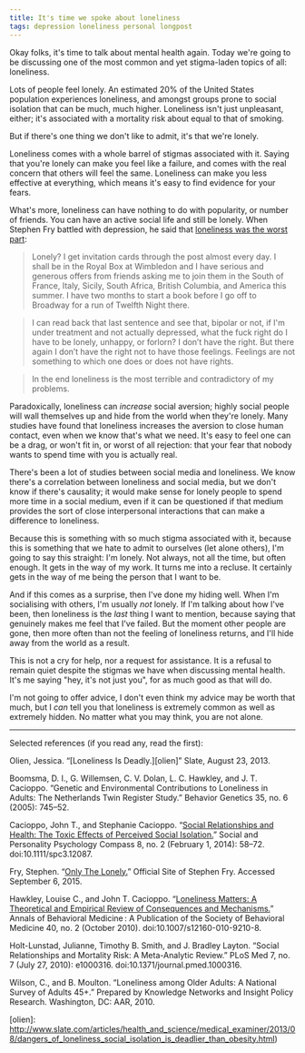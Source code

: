```yaml
---
title: It's time we spoke about loneliness
tags: depression loneliness personal longpost
---
```


Okay folks, it's time to talk about mental health again. Today we're going to be discussing one of the most common and yet stigma-laden topics of all: loneliness.

Lots of people feel lonely. An estimated 20% of the United States population experiences loneliness, and amongst groups prone to social isolation that can be much, much higher. Loneliness isn't just unpleasant, either; it's associated with a mortality risk about equal to that of smoking.

But if there's one thing we don't like to admit, it's that we're lonely.

<!--more-->

Loneliness comes with a whole barrel of stigmas associated with it. Saying that you're lonely can make you feel like a failure, and comes with the real concern that others will feel the same. Loneliness can make you less effective at everything, which means it's easy to find evidence for your fears.

What's more, loneliness can have nothing to do with popularity, or number of friends. You can have an active social life and still be lonely. When Stephen Fry battled with depression, he said that [loneliness was the worst part][fry]:

> Lonely? I get invitation cards through the post almost every day. I shall be in the Royal Box at Wimbledon and I have serious and generous offers from friends asking me to join them in the South of France, Italy, Sicily, South Africa, British Columbia, and America this summer. I have two months to start a book before I go off to Broadway for a run of Twelfth Night there.

> I can read back that last sentence and see that, bipolar or not, if I'm under treatment and not actually depressed, what the fuck right do I have to be lonely, unhappy, or forlorn? I don’t have the right. But there again I don’t have the right not to have those feelings. Feelings are not something to which one does or does not have rights.

> In the end loneliness is the most terrible and contradictory of my problems.

Paradoxically, loneliness can *increase* social aversion; highly social people will wall themselves up and hide from the world when they're lonely. Many studies have found that loneliness increases the aversion to close human contact, even when we know that's what we need. It's easy to feel one can be a drag, or won't fit in, or worst of all rejection: that your fear that nobody wants to spend time with you is actually real.

There's been a lot of studies between social media and loneliness. We know there's a correlation between loneliness and social media, but we don't know if there's causality; it would make sense for lonely people to spend more time in a social medium, even if it can be questioned if that medium provides the sort of close interpersonal interactions that can make a difference to loneliness.

Because this is something with so much stigma associated with it, because this is something that we hate to admit to ourselves (let alone others), I'm going to say this straight: I'm lonely. Not always, not all the time, but often enough. It gets in the way of my work. It turns me into a recluse. It certainly gets in the way of me being the person that I want to be.

And if this comes as a surprise, then I've done my hiding well. When I'm socialising with others, I'm usually *not* lonely. If I'm talking about how I've been, then loneliness is the *last* thing I want to mention, because saying that genuinely makes me feel that I've failed. But the moment other people are gone, then more often than not the feeling of loneliness returns, and I'll hide away from the world as a result.

This is not a cry for help, nor a request for assistance. It is a refusal to remain quiet despite the stigmas we have when discussing mental health. It's me saying "hey, it's not just you", for as much good as that will do.

I'm not going to offer advice, I don't even think my advice may be worth that much, but I *can* tell you that loneliness is extremely common as well as extremely hidden. No matter what you may think, you are not alone.

---

Selected references (if you read any, read the first):

Olien, Jessica. “[Loneliness Is Deadly.][olien]” Slate, August 23, 2013.

Boomsma, D. I., G. Willemsen, C. V. Dolan, L. C. Hawkley, and J. T. Cacioppo. “Genetic and Environmental Contributions to Loneliness in Adults: The Netherlands Twin Register Study.” Behavior Genetics 35, no. 6 (2005): 745–52.

Cacioppo, John T., and Stephanie Cacioppo. “[Social Relationships and Health: The Toxic Effects of Perceived Social Isolation.][cacioppo]” Social and Personality Psychology Compass 8, no. 2 (February 1, 2014): 58–72. doi:10.1111/spc3.12087.

Fry, Stephen. “[Only The Lonely.][fry]” Official Site of Stephen Fry. Accessed September 6, 2015.

Hawkley, Louise C., and John T. Cacioppo. “[Loneliness Matters: A Theoretical and Empirical Review of Consequences and Mechanisms.][hawkley]” Annals of Behavioral Medicine : A Publication of the Society of Behavioral Medicine 40, no. 2 (October 2010). doi:10.1007/s12160-010-9210-8.

Holt-Lunstad, Julianne, Timothy B. Smith, and J. Bradley Layton. “Social Relationships and Mortality Risk: A Meta-Analytic Review.” PLoS Med 7, no. 7 (July 27, 2010): e1000316. doi:10.1371/journal.pmed.1000316.

Wilson, C., and B. Moulton. “Loneliness among Older Adults: A National Survey of Adults 45+.” Prepared by Knowledge Networks and Insight Policy Research. Washington, DC: AAR, 2010.

[cacioppo]: http://www.ncbi.nlm.nih.gov/pmc/articles/PMC4021390/
[fry]: http://www.stephenfry.com/2013/06/24/only-the-lonely/
[hawkley]: http://www.ncbi.nlm.nih.gov/pmc/articles/PMC3874845/
[olien]: http://www.slate.com/articles/health_and_science/medical_examiner/2013/08/dangers_of_loneliness_social_isolation_is_deadlier_than_obesity.html)

